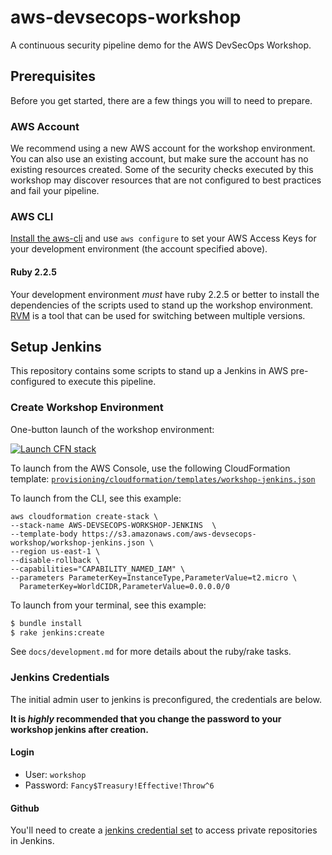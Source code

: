 # aws-devsecops-workshop
A continuous security pipeline demo for the AWS DevSecOps Workshop.

## Prerequisites
Before you get started, there are a few things you will to need to prepare.

### AWS Account
We recommend using a new AWS account for the workshop environment. You can also use an existing account, but make sure the account has no existing resources created. Some of the security checks executed by this workshop may discover resources that are not configured to best practices and fail your pipeline.

### AWS CLI
[Install the aws-cli](http://docs.aws.amazon.com/cli/latest/userguide/installing.html#install-bundle-other-os) and use `aws configure` to set your AWS Access Keys for your development environment (the account specified above).

#### Ruby 2.2.5
Your development environment *must* have ruby 2.2.5 or better to install the dependencies of the scripts used to stand up the workshop environment. [RVM](https://rvm.io/) is a tool that can be used for switching between multiple versions.

## Setup Jenkins
This repository contains some scripts to stand up a Jenkins in AWS pre-configured to execute this pipeline.

### Create Workshop Environment

One-button launch of the workshop environment:

[![Launch CFN stack](https://s3.amazonaws.com/stelligent-training-public/public/cloudformation-launch-stack.png)](https://console.aws.amazon.com/cloudformation/home?region=us-east-1#cstack=sn~AWS-DEVSECOPS-WORKSHOP-JENKINS|turl~https://s3.amazonaws.com/aws-devsecops-workshop/workshop-jenkins.json)

To launch from the AWS Console, use the following CloudFormation template:
[`provisioning/cloudformation/templates/workshop-jenkins.json`](https://s3.amazonaws.com/aws-devsecops-workshop/workshop-jenkins.json)

To launch from the CLI, see this example:

```
aws cloudformation create-stack \
--stack-name AWS-DEVSECOPS-WORKSHOP-JENKINS  \
--template-body https://s3.amazonaws.com/aws-devsecops-workshop/workshop-jenkins.json \
--region us-east-1 \
--disable-rollback \
--capabilities="CAPABILITY_NAMED_IAM" \
--parameters ParameterKey=InstanceType,ParameterValue=t2.micro \
  ParameterKey=WorldCIDR,ParameterValue=0.0.0.0/0
```

To launch from your terminal, see this example:

```bash
$ bundle install
$ rake jenkins:create
```

See `docs/development.md` for more details about the ruby/rake tasks.

### Jenkins Credentials
The initial admin user to jenkins is preconfigured, the credentials are below.

**It is _highly_ recommended that you change the password to your workshop jenkins after creation.**

#### Login
* User: `workshop`
* Password: `Fancy$Treasury!Effective!Throw^6`

#### Github
You'll need to create a [jenkins credential set](https://wiki.jenkins-ci.org/display/JENKINS/Credentials+Plugin) to access private repositories in Jenkins.
